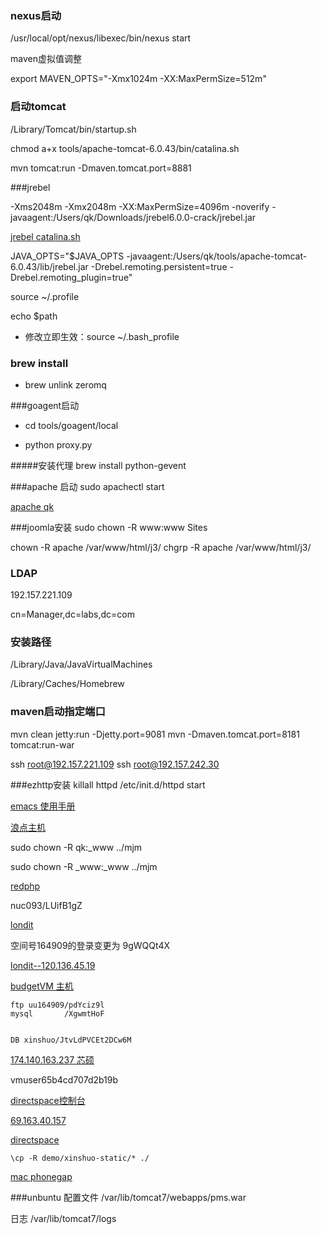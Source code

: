 ### nexus启动
/usr/local/opt/nexus/libexec/bin/nexus start

maven虚拟值调整 

export MAVEN_OPTS="-Xmx1024m -XX:MaxPermSize=512m" 

### 启动tomcat

/Library/Tomcat/bin/startup.sh

chmod a+x tools/apache-tomcat-6.0.43/bin/catalina.sh

mvn tomcat:run -Dmaven.tomcat.port=8881

###jrebel

-Xms2048m
-Xmx2048m
-XX:MaxPermSize=4096m
-noverify
-javaagent:/Users/qk/Downloads/jrebel6.0.0-crack/jrebel.jar

[jrebel catalina.sh](http://chessman-126-com.iteye.com/blog/2163514)

JAVA_OPTS="$JAVA_OPTS -javaagent:/Users/qk/tools/apache-tomcat-6.0.43/lib/jrebel.jar -Drebel.remoting.persistent=true -Drebel.remoting_plugin=true"



source ~/.profile

echo $path

*	修改立即生效：source ~/.bash_profile

### brew install

*	brew unlink zeromq


###goagent启动
*	cd tools/goagent/local 

*	python proxy.py


#####安装代理
brew install python-gevent

###apache 启动
sudo apachectl start

[apache qk](http://127.0.0.1/~qk/)

###joomla安装
sudo chown -R www:www Sites

chown -R apache /var/www/html/j3/
chgrp -R apache /var/www/html/j3/


### LDAP
192.157.221.109

cn=Manager,dc=labs,dc=com

### 安装路径

/Library/Java/JavaVirtualMachines

/Library/Caches/Homebrew


### maven启动指定端口
mvn clean jetty:run -Djetty.port=9081 
mvn -Dmaven.tomcat.port=8181 tomcat:run-war


ssh root@192.157.221.109
ssh root@192.157.242.30

###ezhttp安装
killall httpd /etc/init.d/httpd start
[emacs 使用手册](http://scc.ustc.edu.cn/zlsc/czxt/200910/W020100308601210472906.pdf)[浪点主机](http://cp.londit.com/)

sudo chown -R qk:_www ../mjm

sudo chown -R _www:_www ../mjm

[redphp](http://v3.redphp.cn/)

nuc093/LUifB1gZ


[londit](http://cp.londit.com)
空间号164909的登录变更为 9gWQQt4X

[londit--120.136.45.19](http://120.136.45.19)


[budgetVM 主机](http://23.88.238.141)

	ftp uu164909/pdYciz9l
	mysql		/XgwmtHoF
	

	DB xinshuo/JtvLdPVCEt2DCw6M
	
[174.140.163.237 芯硕](http://174.140.163.237)


vmuser65b4cd707d2b19b

[directspace控制台](https://vps.directspace.net/login.php)

[69.163.40.157](69.163.40.157)

[directspace](https://eportal.directspace.net/clientarea.php)

	\cp -R demo/xinshuo-static/* ./
[mac phonegap](http://www.cnblogs.com/lee0oo0/articles/2652528.html)

###unbuntu 
配置文件  /var/lib/tomcat7/webapps/pms.war

日志		/var/lib/tomcat7/logs	
